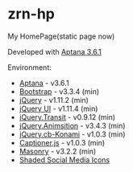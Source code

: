 # zrn-hp
My HomePage(static page now)

Developed with [Aptana 3.6.1](http://www.aptana.com/products/studio3/download.html)

Environment:
* [Aptana](http://www.aptana.com/products/studio3/download.html) - v3.6.1
* [Bootstrap](http://getbootstrap.com/) - v3.3.4 (min)
* [jQuery](https://jquery.com/) - v1.11.2 (min)
* [jQuery UI](https://jqueryui.com/) - v1.11.4 (min)
* [jQuery.Transit](http://ricostacruz.com/jquery.transit/) - v0.9.12 (min)
* [jQuery.Animsition](http://git.blivesta.com/animsition/) - v3.4.3 (min)
* [jQuery.cb-Konami](https://github.com/maechabin/jquery.cb-konami.js) - v1.0.3 (min)
* [Captioner.js](http://francodacosta.com/captionerjs/) - v1.0.3 (min)
* [Masonry](http://masonry.desandro.com/) - v3.2.2 (min)
* [Shaded Social Media Icons](http://www.designbolts.com/2013/09/08/40-free-shaded-social-media-icons/) 
